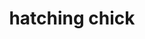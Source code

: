 ---
layout: animals&nature
title: hatching chick
emoji: hatching_chick
permalink: 🐣.html
image: assets/img/3moji/hatching_chick.png
---